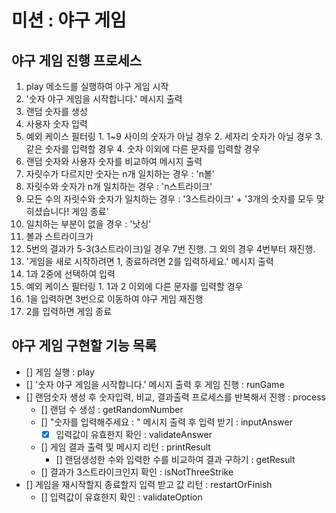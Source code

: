 # 미션 : 야구 게임

## 야구 게임 진행 프로세스

1. play 메소드를 실행하여 야구 게임 시작
2. '숫자 야구 게임을 시작합니다.' 메시지 출력
3. 랜덤 숫자를 생성
4. 사용자 숫자 입력
  1. 예외 케이스 필터링
    1. 1~9 사이의 숫자가 아닐 경우
    2. 세자리 숫자가 아닐 경우
    3. 같은 숫자를 입력할 경우
    4. 숫자 이외에 다른 문자를 입력할 경우
5. 랜덤 숫자와 사용자 숫자를 비교하여 메시지 출력
  1. 자릿수가 다르지만 숫자는 n개 일치하는 경우 : 'n볼'
  2. 자릿수와 숫자가 n개 일치하는 경우 : 'n스트라이크'
  3. 모든 수의 자릿수와 숫자가 일치하는 경우 : '3스트라이크' + '3개의 숫자를 모두 맞히셨습니다! 게임 종료'
  4. 일치하는 부분이 없을 경우 : '낫싱'
  5. 볼과 스트라이크가 
6. 5번의 결과가 5-3(3스트라이크)일 경우 7번 진행. 그 외의 경우 4번부터 재진행.
7. '게임을 새로 시작하려면 1, 종료하려면 2를 입력하세요.' 메시지 출력
8. 1과 2중에 선택하여 입력
  1. 예외 케이스 필터링
    1. 1과 2 이외에 다른 문자를 입력할 경우
  2. 1을 입력하면 3번으로 이동하여 야구 게임 재진행
  3. 2를 입력하면 게임 종료

## 야구 게임 구현할 기능 목록

- [] 게임 실행 : play
- [] '숫자 야구 게임을 시작합니다.' 메시지 출력 후 게임 진행 : runGame
- [] 랜덤숫자 생성 후 숫자입력, 비교, 결과출력 프로세스를 반복해서 진행 : process
  - [] 랜덤 수 생성 : getRandomNumber
  - [] "숫자를 입력해주세요 : " 메시지 출력 후 입력 받기 : inputAnswer
    - [x] 입력값이 유효한지 확인 : validateAnswer
  - [] 게임 결과 출력 및 메시지 리턴 : printResult
    - [] 랜덤생성한 수와 입력한 수를 비교하여 결과 구하기 : getResult
  - [] 결과가 3스트라이크인지 확인 : isNotThreeStrike
- [] 게임을 재시작할지 종료할지 입력 받고 값 리턴 : restartOrFinish
  - [] 입력값이 유효한지 확인 : validateOption